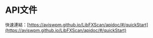 # API文件
快速連結：[https://aviswpm.github.io/LibFXScan/apidoc/#/quickStart](https://aviswpm.github.io/LibFXScan/apidoc/#/quickStart)
